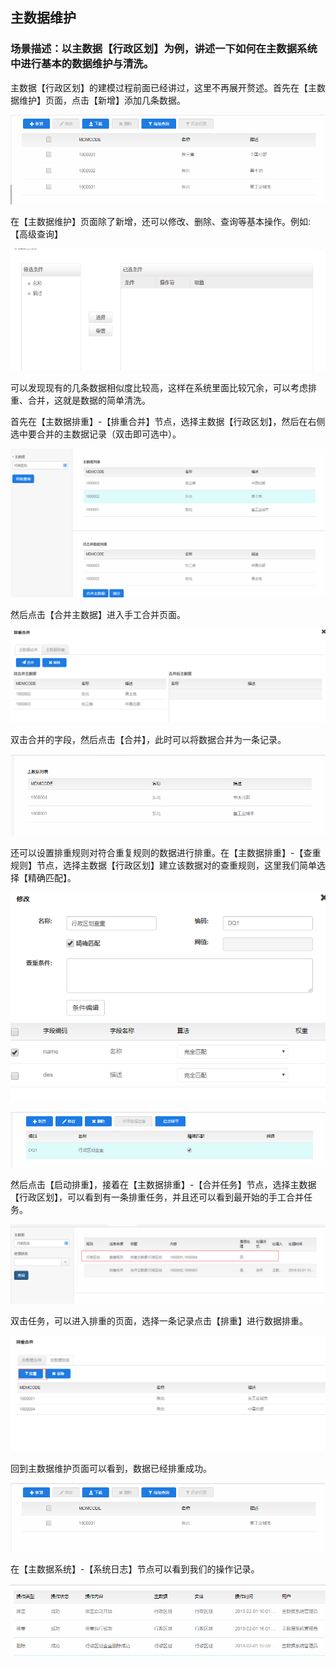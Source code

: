 ## 主数据维护 ##

### 场景描述：以主数据【行政区划】为例，讲述一下如何在主数据系统中进行基本的数据维护与清洗。

主数据【行政区划】的建模过程前面已经讲过，这里不再展开赘述。首先在【主数据维护】页面，点击【新增】添加几条数据。

![](/articles/mdm/4-/images/4/1.png)

在【主数据维护】页面除了新增，还可以修改、删除、查询等基本操作。例如:【高级查询】

![](/articles/mdm/4-/images/4/2.png)

可以发现现有的几条数据相似度比较高，这样在系统里面比较冗余，可以考虑排重、合并，这就是数据的简单清洗。

首先在【主数据排重】-【排重合并】节点，选择主数据【行政区划】，然后在右侧选中要合并的主数据记录（双击即可选中）。

![](/articles/mdm/4-/images/4/4.png)


然后点击【合并主数据】进入手工合并页面。

![](/articles/mdm/4-/images/4/5.png)

双击合并的字段，然后点击【合并】，此时可以将数据合并为一条记录。

![](/articles/mdm/4-/images/4/6.png)

还可以设置排重规则对符合重复规则的数据进行排重。在【主数据排重】-【查重规则】节点，选择主数据【行政区划】建立该数据对的查重规则，这里我们简单选择【精确匹配】。

![](/articles/mdm/4-/images/4/7.png)

![](/articles/mdm/4-/images/4/8.png)

然后点击【启动排重】，接着在【主数据排重】-【合并任务】节点，选择主数据【行政区划】，可以看到有一条排重任务，并且还可以看到最开始的手工合并任务。

![](/articles/mdm/4-/images/4/9.png)

双击任务，可以进入排重的页面，选择一条记录点击【排重】进行数据排重。

![](/articles/mdm/4-/images/4/10.png)

回到主数据维护页面可以看到，数据已经排重成功。

![](/articles/mdm/4-/images/4/11.png)

在【主数据系统】-【系统日志】节点可以看到我们的操作记录。

![](/articles/mdm/4-/images/4/12.png)





